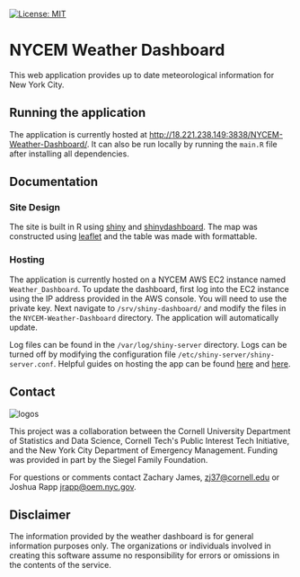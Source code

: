 [![License: MIT](https://img.shields.io/badge/license-MIT-blue.svg)](https://img.shields.io/badge/license-MIT-blue.svg)


# NYCEM Weather Dashboard

This web application provides up to date meteorological information for New York City.

## Running the application

The application is currently hosted at http://18.221.238.149:3838/NYCEM-Weather-Dashboard/. It can also be run locally by running the `main.R` file after installing all dependencies.

## Documentation

### Site Design

The site is built in R using [shiny](https://shiny.posit.co/) and [shinydashboard](https://rstudio.github.io/shinydashboard/). The map was constructed using [leaflet](https://rstudio.github.io/leaflet/) and the table was made with formattable.

### Hosting

The application is currently hosted on a NYCEM AWS EC2 instance named `Weather_Dashboard`. To update the dashboard, first log into the EC2 instance using the IP address provided in the AWS console. You will need to use the private key. Next navigate to `/srv/shiny-dashboard/` and modify the files in the `NYCEM-Weather-Dashboard` directory. The application will automatically update.

Log files can be found in the `/var/log/shiny-server` directory. Logs can be turned off by modifying the configuration file `/etc/shiny-server/shiny-server.conf`. Helpful guides on hosting the app can be found [here](https://www.charlesbordet.com/en/guide-shiny-aws/#how-to-install-shiny-server) and [here](https://towardsdatascience.com/how-to-host-a-r-shiny-app-on-aws-cloud-in-7-simple-steps-5595e7885722).

## Contact

![logos](/assets/logos.png)

This project was a collaboration between the Cornell University Department of Statistics and Data Science, Cornell Tech's Public Interest Tech Initiative, and the New York City Department of Emergency Management. Funding was provided in part by the Siegel Family Foundation.

For questions or comments contact Zachary James, zj37@cornell.edu or Joshua Rapp jrapp@oem.nyc.gov.

## Disclaimer

The information provided by the weather dashboard is for general information purposes only. The organizations or individuals involved in creating this software assume no responsibility for errors or omissions in the contents of the service.
